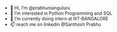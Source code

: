 - 👋 Hi, I’m @prabhumanguluru
- 👀 I’m interested in Python Programming and SQL
- 🌱 I’m currently doing intern at IIIT-BANGALORE
- 📫 reach me on linkedin @Santhosh Prabhu

<!---
prabhumanguluru/prabhumanguluru is a ✨ special ✨ repository because its `README.md` (this file) appears on your GitHub profile.
You can click the Preview link to take a look at your changes.
--->
